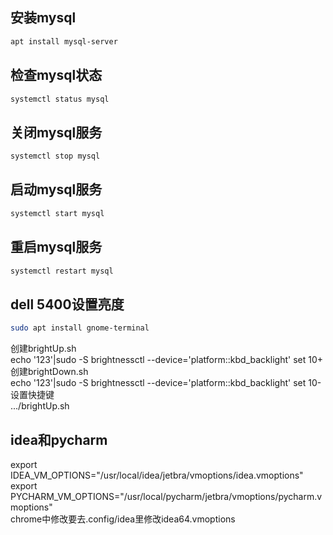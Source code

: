 ## 安装mysql
``` sh  
apt install mysql-server  
```  

## 检查mysql状态  
``` sh
systemctl status mysql  
```

## 关闭mysql服务  
``` sh
systemctl stop mysql  
```

## 启动mysql服务  
``` sh
systemctl start mysql  
```

## 重启mysql服务  
``` sh
systemctl restart mysql
```

## dell 5400设置亮度
```sh
sudo apt install gnome-terminal
```
创建brightUp.sh  
echo '123'|sudo -S brightnessctl --device='platform::kbd_backlight' set 10+  
创建brightDown.sh  
echo '123'|sudo -S brightnessctl --device='platform::kbd_backlight' set 10-  
设置快捷键  
.../brightUp.sh

## idea和pycharm
export IDEA_VM_OPTIONS="/usr/local/idea/jetbra/vmoptions/idea.vmoptions"  
export PYCHARM_VM_OPTIONS="/usr/local/pycharm/jetbra/vmoptions/pycharm.vmoptions"  
chrome中修改要去.config/idea里修改idea64.vmoptions
